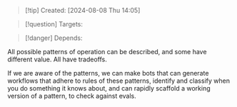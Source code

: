 
>[!tip] Created: [2024-08-08 Thu 14:05]

>[!question] Targets: 

>[!danger] Depends: 

All possible patterns of operation can be described, and some have different value.
All have tradeoffs.

If we are aware of the patterns, we can make bots that can generate workflows that adhere to rules of these patterns, identify and classify when you do something it knows about, and can rapidly scaffold a working version of a pattern, to check against evals.